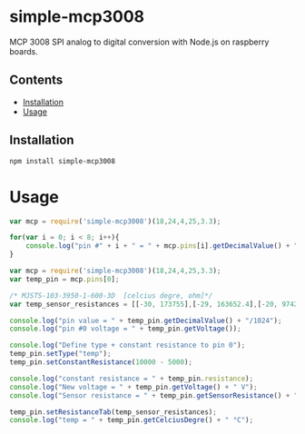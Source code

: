 # simple-mcp3008

MCP 3008 SPI analog to digital conversion with Node.js on raspberry boards.

## Contents

 * [Installation](https://github.com/toliger/simple-mcp3008#installation)
 * [Usage](https://github.com/toliger/simple-mcp3008#usage)

## Installation

```
npm install simple-mcp3008
```

# Usage


```js
var mcp = require('simple-mcp3008')(18,24,4,25,3.3);

for(var i = 0; i < 8; i++){
	console.log("pin #" + i + " = " + mcp.pins[i].getDecimalValue() + "/1024");
}
```
```js
var mcp = require('simple-mcp3008')(18,24,4,25,3.3);
var temp_pin = mcp.pins[0];

/* MJSTS-103-3950-1-600-3D  [celcius degre, ohm]*/
var temp_sensor_resistances = [[-30, 173755],[-29, 163652.4],[-20, 97420.46],[-10, 55801.49],[0, 32997.68],[10, 20068.96],[20, 12513.07],[30, 8070.342],[40, 5320.219],[50, 3583.472],[60, 2490.09]];

console.log("pin value = " + temp_pin.getDecimalValue() + "/1024");
console.log("pin #0 voltage = " + temp_pin.getVoltage());

console.log("Define type + constant resistance to pin 0");
temp_pin.setType("temp");
temp_pin.setConstantResistance(10000 - 5000);

console.log("constant resistance = " + temp_pin.resistance);
console.log("New voltage = " + temp_pin.getVoltage() + " V");
console.log("Sensor resistance = " + temp_pin.getSensorResistance() + " Ohm");

temp_pin.setResistanceTab(temp_sensor_resistances);
console.log("temp = " + temp_pin.getCelciusDegre() + " °C");
```
